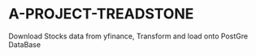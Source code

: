# A-PROJECT-TREADSTONE
Download Stocks data from yfinance, Transform and load onto PostGre DataBase
